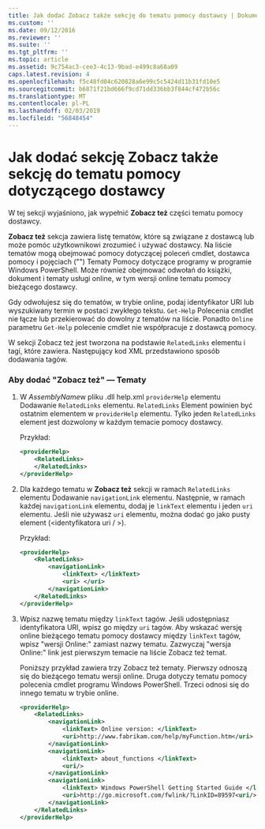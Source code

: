 ```yaml
---
title: Jak dodać Zobacz także sekcję do tematu pomocy dostawcy | Dokumentacja firmy Microsoft
ms.custom: ''
ms.date: 09/12/2016
ms.reviewer: ''
ms.suite: ''
ms.tgt_pltfrm: ''
ms.topic: article
ms.assetid: 9c754ac3-cee3-4c13-9bad-e499c8a68a09
caps.latest.revision: 4
ms.openlocfilehash: f5c48fd04c620828a6e99c5c5424d11b31fd10e5
ms.sourcegitcommit: b6871f21bd666f9cd71dd336bb3f844cf472b56c
ms.translationtype: MT
ms.contentlocale: pl-PL
ms.lasthandoff: 02/03/2019
ms.locfileid: "56848454"
---
```

# <a name="how-to-add-a-see-also-section-to-a-provider-help-topic"></a>Jak dodać sekcję Zobacz także sekcję do tematu pomocy dotyczącego dostawcy

W tej sekcji wyjaśniono, jak wypełnić **Zobacz też** części tematu pomocy dostawcy.

**Zobacz też** sekcja zawiera listę tematów, które są związane z dostawcą lub może pomóc użytkownikowi zrozumieć i używać dostawcy. Na liście tematów mogą obejmować pomocy dotyczącej poleceń cmdlet, dostawca pomocy i pojęciach ("") Tematy Pomocy dotyczące programy w programie Windows PowerShell. Może również obejmować odwołań do książki, dokument i tematy usługi online, w tym wersji online tematu pomocy bieżącego dostawcy.

Gdy odwołujesz się do tematów, w trybie online, podaj identyfikator URI lub wyszukiwany termin w postaci zwykłego tekstu. `Get-Help` Polecenia cmdlet nie łącze lub przekierować do dowolny z tematów na liście. Ponadto `Online` parametru `Get-Help` polecenie cmdlet nie współpracuje z dostawcą pomocy.

W sekcji Zobacz też jest tworzona na podstawie `RelatedLinks` elementu i tagi, które zawiera. Następujący kod XML przedstawiono sposób dodawania tagów.

### <a name="to-add-see-also-topics"></a>Aby dodać "Zobacz też" — Tematy

1. W *AssemblyName*w pliku .dll help.xml `providerHelp` elementu Dodawanie `RelatedLinks` elementu. `RelatedLinks` Element powinien być ostatnim elementem w `providerHelp` elementu. Tylko jeden `RelatedLinks` element jest dozwolony w każdym temacie pomocy dostawcy.

   Przykład:

    ```xml
    <providerHelp>
        <RelatedLinks>
        </RelatedLinks>
    </providerHelp>
    ```

2. Dla każdego tematu w **Zobacz też** sekcji w ramach `RelatedLinks` elementu Dodawanie `navigationLink` elementu. Następnie, w ramach każdej `navigationLink` elementu, dodaj je `linkText` elementu i jeden `uri` elementu. Jeśli nie używasz `uri` elementu, można dodać go jako pusty element (\<identyfikatora uri / >).

   Przykład:

    ```xml
    <providerHelp>
        <RelatedLinks>
            <navigationLink>
                <linkText> </linkText>
                <uri> </uri>
            </navigationLink>
        </RelatedLinks>
    </providerHelp>
    ```

3. Wpisz nazwę tematu między `linkText` tagów. Jeśli udostępniasz identyfikatora URI, wpisz go między `uri` tagów. Aby wskazać wersję online bieżącego tematu pomocy dostawcy między `linkText` tagów, wpisz "wersji Online:" zamiast nazwy tematu. Zazwyczaj "wersja Online:" link jest pierwszym temacie na liście Zobacz też temat.

   Poniższy przykład zawiera trzy Zobacz też tematy. Pierwszy odnoszą się do bieżącego tematu wersji online. Druga dotyczy tematu pomocy polecenia cmdlet programu Windows PowerShell. Trzeci odnosi się do innego tematu w trybie online.

    ```xml
    <providerHelp>
        <RelatedLinks>
            <navigationLink>
                <linkText> Online version: </linkText>
                <uri>http://www.fabrikam.com/help/myFunction.htm</uri>
            </navigationLink>
            <navigationLink>
                <linkText> about_functions </linkText>
                <uri/>
            </navigationLink>
            <navigationLink>
                <linkText> Windows PowerShell Getting Started Guide </linkText>
                <uri>http://go.microsoft.com/fwlink/?LinkID=89597<uri/>
            </navigationLink>
        </RelatedLinks>
    </providerHelp>
    ```